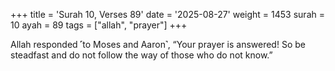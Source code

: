 +++
title = 'Surah 10, Verses 89'
date = '2025-08-27'
weight = 1453
surah = 10
ayah = 89
tags = ["allah", "prayer"]
+++

Allah responded ˹to Moses and Aaron˺, “Your prayer is answered! So be steadfast and do not follow the way of those who do not know.”
